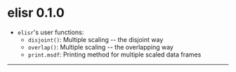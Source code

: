 
# elisr 0.1.0

- `elisr`'s user functions:
  - `disjoint()`: Multiple scaling -- the disjoint way 
  - `overlap()`: Multiple scaling -- the overlapping way 
  - `print.msdf`: Printing method for multiple scaled data frames

---

